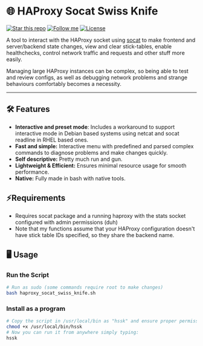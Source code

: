 # 🌐 HAProxy Socat Swiss Knife

[![Star this repo](https://img.shields.io/github/stars/Dyarven/haproxy-socat-swiss-knife?style=social)](https://github.com/Dyarven/haproxy-socat-swiss-knife/stargazers)
[![Follow me](https://img.shields.io/github/followers/Dyarven?style=social)](https://github.com/Dyarven)
[![License](https://img.shields.io/github/license/Dyarven/haproxy-socat-swiss-knife)](https://github.com/Dyarven/haproxy-socat-swiss-knife/blob/main/LICENSE)

A tool to interact with the HAProxy socket using [socat](https://www.kali.org/tools/socat/) to make frontend and server/backend state changes, view and clear stick-tables, enable healthchecks, control network traffic and requests and other stuff more easily.

Managing large HAProxy instances can be complex, so being able to test and review configs, as well as debugging network problems and strange behaviours comfortably becomes a necessity.

---

## 🛠 Features
- **Interactive and preset mode**: Includes a workaround to support interactive mode in Debian based systems using netcat and socat readline in RHEL based ones.
- **Fast and simple:** Interactive menu with predefined and parsed complex commands to diagnose problems and make changes quickly.
- **Self descriptive:** Pretty much run and gun.
- **Lightweight & Efficient:** Ensures minimal resource usage for smooth performance.
- **Native:** Fully made in bash with native tools.

## ⚡Requirements
- Requires socat package and a running haproxy with the stats socket configured with admin permissions (duh)
- Note that my functions assume that your HAProxy configuration doesn't have stick table IDs specified, so they share the backend name.


## 🖥️ Usage
### Run the Script
```bash
# Run as sudo (some commands require root to make changes)
bash haproxy_socat_swiss_knife.sh
```

### Install as a program
```bash
# Copy the script in /usr/local/bin as "hssk" and ensure proper permissions.
chmod +x /usr/local/bin/hssk
# Now you can run it from anywhere simply typing:
hssk
```


